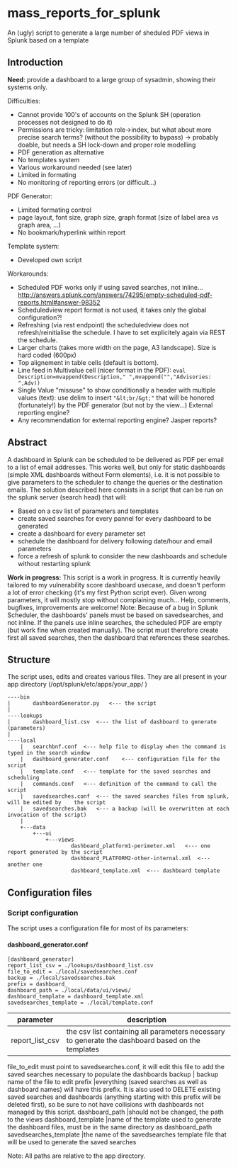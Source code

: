# mass_reports_for_splunk
An (ugly) script to generate a large number of sheduled PDF views in Splunk based on a template

## Introduction

**Need**: provide a dashboard to a large group of sysadmin, showing their systems only.
 
Difficulties:
-	Cannot provide 100's of accounts on the Splunk SH (operation processes not designed to do it)
-	Permissions are tricky: limitation role->index, but what about more precise search terms? (without the possibility to bypass) -> probably doable, but needs a SH lock-down and proper role modelling
-	PDF generation as alternative
 - No templates system
 - Various workaround needed (see later)
 - Limited in formating
 - No monitoring of reporting errors (or difficult…)
 
PDF Generator:
-	Limited formating control
-	page layout, font size, graph size, graph format (size of label area vs graph area, …)
-	No bookmark/hyperlink within report

Template system:
-	Developed own script

Workarounds:
-	Scheduled PDF works only if using saved searches, not inline… http://answers.splunk.com/answers/74295/empty-scheduled-pdf-reports.html#answer-98352
-	Scheduledview report format is not used, it takes only the global configuration?!
-	Refreshing (via rest endpoint) the scheduledview does not refresh/reinitialise the schedule. I have to set explicitely again via REST the schedule. 
-	Larger charts (takes more width on the page, A3 landscape). Size is hard coded (600px)
-	Top alignement in table cells (default is bottom).
-	Line feed in Multivalue cell (nicer format in the PDF): 
  `eval Description=mvappend(Description," ",mvappend("","Advisories: ",Adv))`
- Single Value "missuse" to show conditionally a header with multiple values (text): use delim to insert `"&lt;br/&gt;"` that will be honored (fortunately!) by the PDF generator (but not by the view…)
External reporting engine?
-	Any recommendation for external reporting engine? Jasper reports?
 
## Abstract
A dashboard in Splunk can be scheduled to be delivered as PDF per email to a list of email addresses.
This works well, but only for static dashboards (simple XML dashboards without Form elements), i.e. it is not possible to give parameters to the scheduler to change the queries or the destination emails.
The solution described here consists in a script that can be run on the splunk server (search head) that will:
-	Based on a csv list of parameters and templates
-	create saved searches for every pannel for every dashboard to be generated
-	create a dashboard for every parameter set
-	schedule the dashboard for delivery following date/hour and email parameters
-	force a refresh of splunk to consider the new dashboards and schedule without restarting splunk

**Work in progress:**
This script is a work in progress. It is currently heavily tailored to my vulnerability score dashboard usecase, and doesn't perform a lot of error checking (it's my first Python script ever). Given wrong parameters, it will mostly stop without complaining much...
Help, comments, bugfixes, improvements are welcome!
Note:
Because of a bug in Splunk Scheduler, the dashboards' panels must be based on savedsearches, and not inline. If the panels use inline searches, the scheduled PDF are empty (but work fine when created manually). The script must therefore create first all saved searches, then the dashboard that references these searches.

## Structure
The script uses, edits and creates various files. They are all present in your app directory (/opt/splunk/etc/apps/your_app/ )
```
----bin
|       dashboardGenerator.py 	<--- the script
|       
----lookups
|       dashboard_list.csv	<--- the list of dashboard to generate (parameters)
|       
----local
    |   searchbnf.conf	<--- help file to display when the command is typed in the search window
    |   dashboard_generator.conf	<--- configuration file for the script
    |   template.conf	<--- template for the saved searches and scheduling
    |   commands.conf	<--- definition of the command to call the script
    |   savedsearches.conf	<--- the saved searches files from splunk, will be edited by	the script
    |   savedsearches.bak	<--- a backup (will be overwritten at each invocation of the script)
    |   
    +---data
        +---ui
            +---views
                    dashboard_platform1-perimeter.xml	<--- one report generated by the script
                    dashboard_PLATFORM2-other-internal.xml	<--- another one
                    dashboard_template.xml	<--- dashboard template
```
## Configuration files
### Script configuration
The script uses a configuration file for most of its parameters:
#### dashboard_generator.conf 
```
[dashboard_generator]
report_list_csv = ./lookups/dashboard_list.csv
file_to_edit = ./local/savedsearches.conf
backup = ./local/savedsearches.bak
prefix = dashboard_
dashboard_path = ./local/data/ui/views/
dashboard_template = dashboard_template.xml
savedsearches_template = ./local/template.conf
```
parameter|	description
------------- | -------------
report_list_csv	|the csv list containing all parameters necessary to generate the dashboard based on the templates
file_to_edit	must point to savedsearches.conf, it will edit this file to add the saved searches necessary to populate the dashboards
backup	| backup name of the file to edit
prefix	|everything (saved searches as well as dashboard names) will have this prefix. It is also used to DELETE existing saved searches and dashboards (anything starting with this prefix will be deleted first), so be sure to not have collisions with dashboards not managed by this script.
dashboard_path	|should not be changed, the path to the views
dashboard_template	|name of the template used to generate the dashboard files, must be in the same directory as dashboard_path
savedsearches_template	|the name of the savedsearches template file that will be used to generate the saved searches

Note:
All paths are relative to the app directory.

